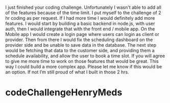 I just finished your coding challenge. Unfortunately I wasn't able to add all of the features because of the time limit. I put myself to the challenge of 2 hr coding as per request. 
If I had more time I would definitely add more features. 
I would start by building a basic backend in node.js, with user auth, then I would integrate that with the front end / mobile app. On the Mobile app I would  create a login page  where users can login as client or provider. Then from there I would fix the scheduling dashboard on the provider side and be unable to save data in the database. The next step would be fetching that data to the customer side, and providing them a schedule availability, and allow the user to book a time slot.
If you will agree to give me more time to work on those features that would be great. This way I could build a more complex app. Please let me know if this would be an option. If not I’m still proud of what I built in those 2 hrs.
# codeChallengeHenryMeds
